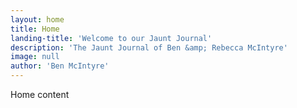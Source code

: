 ```yaml
---
layout: home
title: Home
landing-title: 'Welcome to our Jaunt Journal'
description: 'The Jaunt Journal of Ben &amp; Rebecca McIntyre'
image: null
author: 'Ben McIntyre'
---
```


Home content
